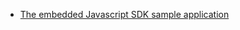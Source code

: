* [The embedded Javascript SDK sample application ](https://github.com/okta/okta-auth-js/tree/master/samples/generated/express-embedded-auth-with-sdk)
